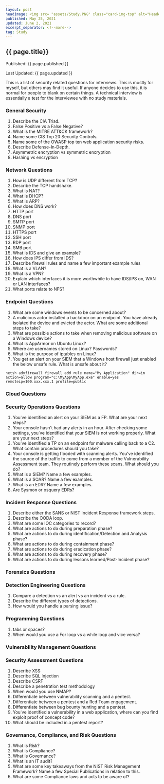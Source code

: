 ```yaml
---
layout: post
headimage: <img src= "assets/Study.PNG" class="card-img-top" alt="Header Image" width="300" height="100">
published: May 25, 2021
updated: June 2, 2021
excerpt_separator: <!--more-->
tag: Study
---
```

## {{ page.title}}
Published: {{ page.published }}

Last Updated: {{ page.updated }}

This is a list of security related questions for interviews. This is mostly for myself, but others
may find it useful. <!--more-->If anyone decides to use this, it is normal for people to blank on certain things. A technical interview is essentially a test for the interviewee with no study materials.
### General Security

1. Describe the CIA Triad.
2. False Positive vs a False Negative?
3. What is the MITRE ATT&CK framework?
4. Name some CIS Top 20 Security Controls.
5. Name some of the OWASP top ten web application security risks.
6. Describe Defense-In-Depth.
7. Asymmetric encryption vs symmetric encryption
8. Hashing vs encryption

### Network Questions
1. How is UDP different from TCP?
2. Describe the TCP handshake.
3. What is NAT?
4. What is DHCP?
5. What is ARP?
6. How does DNS work?
7. HTTP port
8. DNS port
9. SMTP port
10. SNMP port
11. HTTPS port
12. SSH port
13. RDP port
14. SMB port
15. What is IDS and give an example?
16. How does IPS differ from IDS?
17. Describe firewall rules and name a few important example rules
18. What is a VLAN?
19. What is a VPN?
20. Explain which interfaces it is more worthwhile to have IDS/IPS on, WAN or LAN interfaces?
21. What ports relate to NFS?

### Endpoint Questions
1. What are some windows events to be concerned about?
2. A malicious actor installed a backdoor on an endpoint. You have already isolated the device and evicted the actor. What are some additional steps to take?
3. What are possible actions to take when removing malicious software on a Windows device?
4. What is AppArmor on Ubuntu Linux?
5. Where are usernames stored on Linux? Passwords?
6. What is the purpose of iptables on Linux?
7. You get an alert on your SIEM that a Windows host firewall just enabled the below unsafe rule. What is unsafe about it?
```
netsh advfirewall firewall add rule name="My Application" dir=in action=allow program="C:\MyApp\MyApp.exe" enable=yes remoteip=100.xxx.xxx.1 profile=public
```

### Cloud Questions

### Security Operations Questions
1. You've identified an alert on your SIEM as a FP. What are your next steps?
2. Your console hasn't had any alerts in an hour. After checking some settings, you've identified that your SIEM is not working properly. What are your next steps?
3. You've identified a TP on an endpoint for malware calling back to a C2. What contain procedures should you take?
4. Your console is getting flooded with scanning alerts. You've identified the source of the traffic to come from a member of the Vulnerability Assessment team. They routinely perform these scans. What should you do?
5. What is a SIEM? Name a few examples.
6. What is a SOAR? Name a few examples.
7. What is an EDR? Name a few examples.
8. Are Sysmon or osquery EDRs?

### Incident Response Questions
1. Describe either the SANS or NIST Incident Response framework steps.
2. Describe the OODA loop.
3. What are some IOC categories to record?
4. What are actions to do during preparation phase?
5. What are actions to do during identification/Detection and Analysis phase?
6. What are actions to do during containment phase?
7. What are actions to do during eradication phase?
8. What are actions to do during recovery phase?
9. What are actions to do during lessons learned/Post-Incident phase?

### Forensics Questions

### Detection Engineering Questions
1. Compare a detection vs an alert vs an incident vs a rule.
2. Describe the different types of detections.
3. How would you handle a parsing issue?

### Programming Questions
1. tabs or spaces?
2. When would you use a For loop vs a while loop and vice versa?

### Vulnerability Management Questions

### Security Assessment Questions
1. Describe XSS
2. Describe SQL Injection
3. Describe CSRF
4. Describe a penetration test methodology
5. When would you use NMAP?
6. Differentiate between vulnerability scanning and a pentest.
7. Differentiate between a pentest and a Red Team engagement.
8. Differentiate between bug bounty hunting and a pentest.
9. You've identified a vulnerability in a web application, where can you find exploit proof of concept code?
10. What should be included in a pentest report?

### Governance, Compliance, and Risk Questions
1. What is Risk?
2. What is Compliance?
3. What is Governance?
4. What is an IT audit?
5. What are some key takeaways from the NIST Risk Management Framework? Name a few Special Publications in relation to this.
6. What are some Compliance laws and acts to be aware of?
